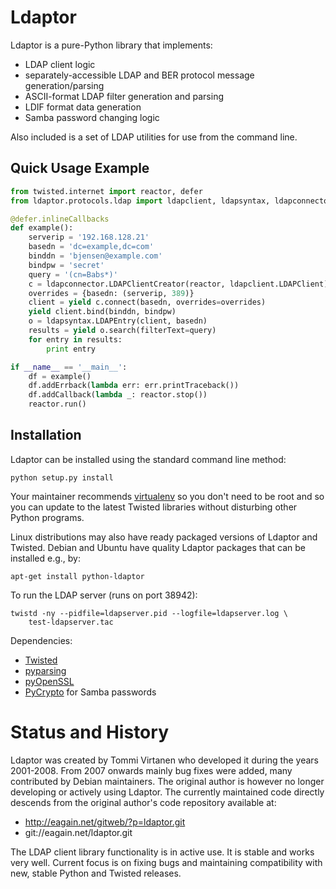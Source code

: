 Ldaptor
=======

Ldaptor is a pure-Python library that implements:

- LDAP client logic
- separately-accessible LDAP and BER protocol message
  generation/parsing
- ASCII-format LDAP filter generation and parsing
- LDIF format data generation
- Samba password changing logic

Also included is a set of LDAP utilities for use from the command line.


Quick Usage Example
-------------------

```python
from twisted.internet import reactor, defer
from ldaptor.protocols.ldap import ldapclient, ldapsyntax, ldapconnector

@defer.inlineCallbacks
def example():
    serverip = '192.168.128.21'
    basedn = 'dc=example,dc=com'
    binddn = 'bjensen@example.com'
    bindpw = 'secret'
    query = '(cn=Babs*)'
    c = ldapconnector.LDAPClientCreator(reactor, ldapclient.LDAPClient)
    overrides = {basedn: (serverip, 389)}
    client = yield c.connect(basedn, overrides=overrides)
    yield client.bind(binddn, bindpw)
    o = ldapsyntax.LDAPEntry(client, basedn)
    results = yield o.search(filterText=query)
    for entry in results:
        print entry

if __name__ == '__main__':
    df = example()
    df.addErrback(lambda err: err.printTraceback())
    df.addCallback(lambda _: reactor.stop())
    reactor.run()
```


Installation
------------

Ldaptor can be installed using the standard command line method:

    python setup.py install

Your maintainer recommends [virtualenv](http://pypi.python.org/pypi/virtualenv) 
so you don't need to be root and so you can update to the latest Twisted
libraries without disturbing other Python programs.

Linux distributions may also have ready packaged versions of Ldaptor and
Twisted. Debian and Ubuntu have quality Ldaptor packages that
can be installed e.g., by:

    apt-get install python-ldaptor


To run the LDAP server (runs on port 38942):

    twistd -ny --pidfile=ldapserver.pid --logfile=ldapserver.log \
        test-ldapserver.tac

Dependencies:

- [Twisted](http://pypi.python.org/pypi/Twisted/)
- [pyparsing](http://pypi.python.org/pypi/pyparsing/)
- [pyOpenSSL](http://pypi.python.org/pypi/pyOpenSSL/)
- [PyCrypto](http://pypi.python.org/pypi/pycrypto/) for Samba passwords


Status and History
==================

Ldaptor was created by Tommi Virtanen who developed it during the
years 2001-2008. From 2007 onwards mainly bug fixes were added, many
contributed by Debian maintainers. The original author is however no
longer developing or actively using Ldaptor. The currently maintained
code directly descends from the original author's code repository
available at:

- http://eagain.net/gitweb/?p=ldaptor.git
- git://eagain.net/ldaptor.git

The LDAP client library functionality is in active use. It is stable
and works very well. Current focus is on fixing bugs and maintaining
compatibility with new, stable Python and Twisted releases.

